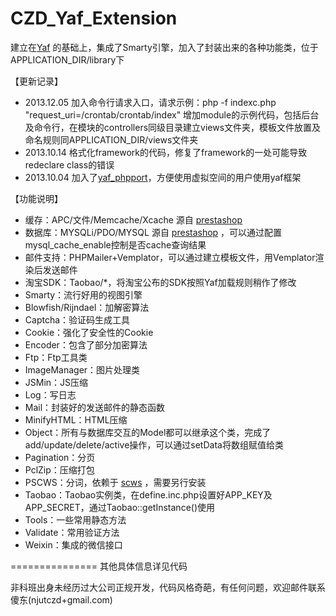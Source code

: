 CZD_Yaf_Extension
===============

建立在[Yaf](https://github.com/laruence/php-yaf) 的基础上，集成了Smarty引擎，加入了封装出来的各种功能类，位于APPLICATION_DIR/library下

【更新记录】
- 2013.12.05 加入命令行请求入口，请求示例：php -f indexc.php "request_uri=/crontab/crontab/index"
             增加module的示例代码，包括后台及命令行，在模块的controllers同级目录建立views文件夹，模板文件放置及命名规则同APPLICATION_DIR/views文件夹
- 2013.10.14 格式化framework的代码，修复了framework的一处可能导致redeclare class的错误
- 2013.10.04 加入了[yaf_phpport](https://github.com/mzsolti/yaf-phpport)，方便使用虚拟空间的用户使用yaf框架

【功能说明】
- 缓存：APC/文件/Memcache/Xcache 源自 [prestashop](https://github.com/PrestaShop/PrestaShop)
- 数据库：MYSQLi/PDO/MYSQL 源自 [prestashop](https://github.com/PrestaShop/PrestaShop) ，可以通过配置mysql_cache_enable控制是否cache查询结果
- 邮件支持：PHPMailer+Vemplator，可以通过建立模板文件，用Vemplator渲染后发送邮件
- 淘宝SDK：Taobao/*，将淘宝公布的SDK按照Yaf加载规则稍作了修改
- Smarty：流行好用的视图引擎
- Blowfish/Rijndael：加解密算法
- Captcha：验证码生成工具
- Cookie：强化了安全性的Cookie
- Encoder：包含了部分加密算法
- Ftp：Ftp工具类
- ImageManager：图片处理类
- JSMin：JS压缩
- Log：写日志
- Mail：封装好的发送邮件的静态函数
- MinifyHTML：HTML压缩
- Object：所有与数据库交互的Model都可以继承这个类，完成了add/update/delete/active操作，可以通过setData将数组赋值给类
- Pagination：分页
- PclZip：压缩打包
- PSCWS：分词，依赖于 [scws](http://www.xunsearch.com/scws/) ，需要另行安装
- Taobao：Taobao实例类，在define.inc.php设置好APP_KEY及APP_SECRET，通过Taobao::getInstance()使用
- Tools：一些常用静态方法
- Validate：常用验证方法
- Weixin：集成的微信接口

===============
其他具体信息详见代码

非科班出身未经历过大公司正规开发，代码风格奇葩，有任何问题，欢迎邮件联系傻东(njutczd+gmail.com)
